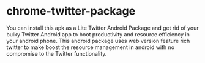 # chrome-twitter-package
You can install this apk as a Lite Twitter Android Package and get rid of your bulky Twitter Android app to boot productivity and resource efficiency in your android phone. This android package uses web version feature rich twitter to make boost the resource management in android with no compromise to the Twitter functionality.
